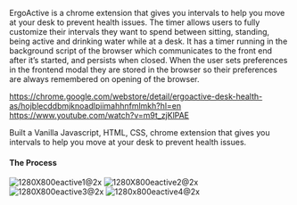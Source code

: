 ErgoActive is a chrome extension that gives you intervals to help you move at your desk to prevent health issues. The timer allows users to fully customize their intervals they want to spend between sitting, standing, being active and drinking water while at a desk. It has a timer running in the background script of the browser which communicates to the front end after it’s started, and persists when closed. When the user sets preferences in the frontend modal they are stored in the browser so their preferences are always remembered on opening of the browser.


https://chrome.google.com/webstore/detail/ergoactive-desk-health-as/hojblecddbmjknoadlpiimahhnfmlmkh?hl=en
https://www.youtube.com/watch?v=m9t_zjKlPAE


Built a Vanilla Javascript, HTML, CSS, chrome extension that gives you intervals to help you move at your desk to prevent health issues.

#### The Process
![1280X800eactive1@2x](https://user-images.githubusercontent.com/60879777/94387028-4a634100-018c-11eb-8cbe-ff8512d951d7.jpg)
![1280X800eactive2@2x](https://user-images.githubusercontent.com/60879777/94387034-4e8f5e80-018c-11eb-8e63-2a5e27b662c0.jpg)
![1280X800eactive3@2x](https://user-images.githubusercontent.com/60879777/94387037-4fc08b80-018c-11eb-8075-6d167d8e038a.jpg)
![1280x800eactive4@2x](https://user-images.githubusercontent.com/60879777/94387041-50592200-018c-11eb-8aa2-5d80e8be7efe.jpg)
